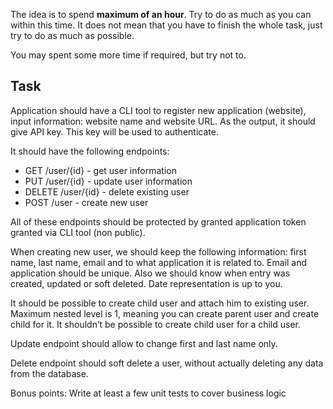 The idea is to spend **maximum of an hour**. Try to do as much as you can within this time. It does not mean that you have to finish the whole task, just try to do as much as possible.

You may spent some more time if required, but try not to.

## Task

Application should have a CLI tool to register new application (website), input information: website name and website URL. As the output, it should give API key. This key will be used to authenticate.

It should have the following endpoints:
- GET /user/{id} - get user information
- PUT /user/{id} - update user information
- DELETE /user/{id} - delete existing user
- POST /user - create new user

All of these endpoints should be protected by granted application token granted via CLI tool (non public).

When creating new user, we should keep the following information: first name, last name, email and to what application it is related to.  Email and application should be unique. Also we should know when entry was created, updated or soft deleted. Date representation is up to you.

It should be possible to create child user and attach him to existing user. Maximum nested level is 1, meaning you can create parent user and create child for it. It shouldn’t be possible to create child user for a child user.

Update endpoint should allow to change first and last name only.

Delete endpoint should soft delete a user, without actually deleting any data from the database.

Bonus points:
Write at least a few unit tests to cover business logic